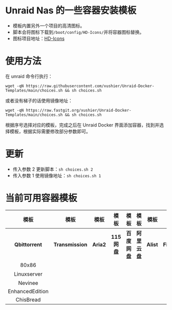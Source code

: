 # Unraid Nas 的一些容器安装模板

- 模板内置另外一个项目的高清图标。
- 脚本会将图标下载到`/boot/config/HD-Icons/`并将容器图标替换。
- 图标项目地址：[HD-Icons](https://github.com/xushier/HD-Icons)

# 使用方法
在 unraid 命令行执行：
```
wget -qN https://raw.githubusercontent.com/xushier/Unraid-Docker-Templates/main/choices.sh && sh choices.sh
```

或者没有梯子的话使用镜像地址：
```
wget -qN https://raw.fastgit.org/xushier/Unraid-Docker-Templates/main/choices.sh && sh choices.sh
```
根据序号选择对应的模板，完成之后在 Unraid Docker 界面添加容器，找到并选择模板，根据实际需要修改部分参数即可。

# 更新
- 传入参数 2 更新脚本：`sh choices.sh 2`
- 传入参数 1 使用镜像地址：`sh choices.sh 1`

# 当前可用容器模板

|模板|模板|模板|模板|模板|模板|模板|模板|
|:--:|:--:|:--:|:--:|:--:|:--:|:--:|:--:|
|**Qbittorrent**|**Transmission**|**Aria2**|**115网盘**|**百度网盘**|**阿里云盘**|**Alist**|**Filebrowser**|
|80x86|||||||80x86|
|Linuxserver|||||||官方版|
|Nevinee||||||||
|EnhancedEdition||||||||
|ChisBread||||||||
